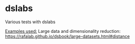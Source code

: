 # dslabs
Various tests with dslabs


<u>Examples used:</u> 
Large data and dimensionality reduction:
https://rafalab.github.io/dsbook/large-datasets.html#distance
